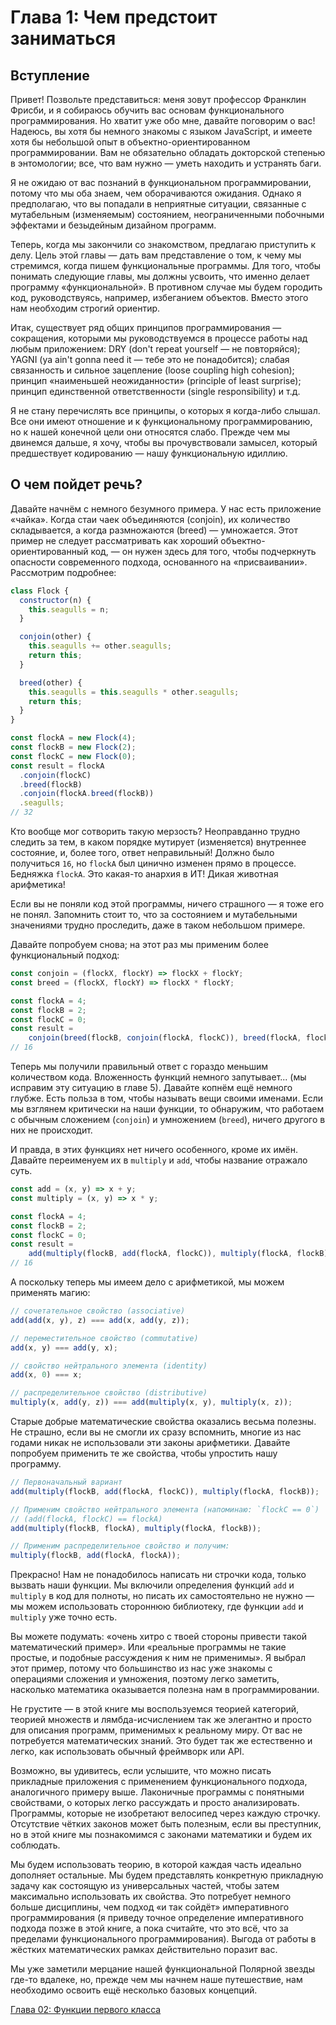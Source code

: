 # Глава 1: Чем предстоит заниматься

## Вступление

Привет! Позвольте представиться: меня зовут профессор Франклин Фрисби, и я собираюсь обучить вас основам функционального программирования. Но хватит уже обо мне, давайте поговорим о вас! Надеюсь, вы хотя бы немного знакомы с языком JavaScript, и имеете хотя бы небольшой опыт в объектно-ориентированном программировании. Вам не обязательно обладать докторской степенью в энтомологии; все, что вам нужно — уметь находить и устранять баги.

Я не ожидаю от вас познаний в функциональном программировании, потому что мы оба знаем, чем оборачиваются ожидания. Однако я предполагаю, что вы попадали в неприятные ситуации, связанные с мутабельным (изменяемым) состоянием, неограниченными побочными эффектами и безыдейным дизайном программ. 

Теперь, когда мы закончили со знакомством, предлагаю приступить к делу. Цель этой главы — дать вам представление о том, к чему мы стремимся, когда пишем функциональные программы. Для того, чтобы понимать следующие главы, мы должны усвоить, что именно делает программу «функциональной». В противном случае мы будем городить код, руководствуясь, например, избеганием объектов. Вместо этого нам необходим строгий ориентир.

Итак, существует ряд общих принципов программирования — сокращения, которыми мы руководствуемся в процессе работы над любым приложением: DRY (don't repeat yourself — не повторяйся); YAGNI (ya ain't gonna need it — тебе это не понадобится); слабая связанность и сильное зацепление (loose coupling high cohesion); принцип «наименьшей неожиданности» (principle of least surprise); принцип единственной ответственности (single responsibility) и т.д.

Я не стану перечислять все принципы, о которых я когда-либо слышал. Все они имеют отношение и к функциональному программированию, но к нашей конечной цели они относятся слабо. Прежде чем мы двинемся дальше, я хочу, чтобы вы прочувствовали замысел, который предшествует кодированию — нашу функциональную идиллию.

<!--BREAK-->

## О чем пойдет речь?

Давайте начнём с немного безумного примера. У нас есть приложение «чайка». Когда стаи чаек объединяются (conjoin), их количество складывается, а когда размножаются (breed) — умножается. Этот пример не следует рассматривать как хороший объектно-ориентированный код, — он нужен здесь для того, чтобы подчеркнуть опасности современного подхода, основанного на «присваивании». Рассмотрим подробнее:

```js
class Flock {
  constructor(n) {
    this.seagulls = n;
  }

  conjoin(other) {
    this.seagulls += other.seagulls;
    return this;
  }

  breed(other) {
    this.seagulls = this.seagulls * other.seagulls;
    return this;
  }
}

const flockA = new Flock(4);
const flockB = new Flock(2);
const flockC = new Flock(0);
const result = flockA
  .conjoin(flockC)
  .breed(flockB)
  .conjoin(flockA.breed(flockB))
  .seagulls;
// 32
```

Кто вообще мог сотворить такую мерзость? Неоправданно трудно следить за тем, в каком порядке мутирует (изменяется) внутреннее состояние, и, более того, ответ неправильный! Должно было получиться `16`, но `flockA` был цинично изменен прямо в процессе. Бедняжка `flockA`. Это какая-то анархия в ИТ! Дикая животная арифметика!

Если вы не поняли код этой программы, ничего страшного — я тоже его не понял. Запомнить стоит то, что за состоянием и мутабельными значениями трудно проследить, даже в таком небольшом примере.

Давайте попробуем снова; на этот раз мы применим более функциональный подход:

```js
const conjoin = (flockX, flockY) => flockX + flockY;
const breed = (flockX, flockY) => flockX * flockY;

const flockA = 4;
const flockB = 2;
const flockC = 0;
const result =
    conjoin(breed(flockB, conjoin(flockA, flockC)), breed(flockA, flockB));
// 16
```

Теперь мы получили правильный ответ с гораздо меньшим количеством кода. Вложенность функций немного запутывает... (мы исправим эту ситуацию в главе 5). Давайте копнём ещё немного глубже. Есть польза в том, чтобы называть вещи своими именами. Если мы взглянем критически на наши функции, то обнаружим, что работаем с обычным сложением (`conjoin`) и умножением (`breed`), ничего другого в них не происходит.

И правда, в этих функциях нет ничего особенного, кроме их имён. Давайте переименуем их в `multiply` и `add`, чтобы название отражало суть.

```js
const add = (x, y) => x + y;
const multiply = (x, y) => x * y;

const flockA = 4;
const flockB = 2;
const flockC = 0;
const result =
    add(multiply(flockB, add(flockA, flockC)), multiply(flockA, flockB));
// 16
```
А поскольку теперь мы имеем дело с арифметикой, мы можем применять магию:

```js
// сочетательное свойство (associative)
add(add(x, y), z) === add(x, add(y, z));

// переместительное свойство (commutative)
add(x, y) === add(y, x);

// свойство нейтрального элемента (identity)
add(x, 0) === x;

// распределительное свойство (distributive)
multiply(x, add(y, z)) === add(multiply(x, y), multiply(x, z));
```

Старые добрые математические свойства оказались весьма полезны. Не страшно, если вы не смогли их сразу вспомнить, многие из нас годами никак не использовали эти законы арифметики. Давайте попробуем применить те же свойства, чтобы упростить нашу программу.

```js
// Первоначальный вариант
add(multiply(flockB, add(flockA, flockC)), multiply(flockA, flockB));

// Применим свойство нейтрального элемента (напоминаю: `flockС == 0`)
// (add(flockA, flockC) == flockA)
add(multiply(flockB, flockA), multiply(flockA, flockB));

// Применим распределительное свойство и получим:
multiply(flockB, add(flockA, flockA));
```

Прекрасно! Нам не понадобилось написать ни строчки кода, только вызвать наши функции. Мы включили определения функций `add` и `multiply` в код для полноты, но писать их самостоятельно не нужно — мы можем использовать стороннюю библиотеку, где функции `add` и `multiply` уже точно есть.

Вы можете подумать: «очень хитро с твоей стороны привести такой математический пример». Или «реальные программы не такие простые, и подобные рассуждения к ним не применимы». Я выбрал этот пример, потому что большинство из нас уже знакомы с операциями сложения и умножения, поэтому легко заметить, насколько математика оказывается полезна нам в программировании.

Не грустите — в этой книге мы воспользуемся теорией категорий, теорией множеств и лямбда-исчислением так же элегантно и просто для описания программ, применимых к реальному миру. От вас не потребуется математических знаний. Это будет так же естественно и легко, как использовать обычный фреймворк или API.

Возможно, вы удивитесь, если услышите, что можно писать прикладные приложения с применением функционального подхода, аналогичного примеру выше. Лаконичные программы с понятными свойствами, о которых легко рассуждать и просто анализировать. Программы, которые не изобретают велосипед через каждую строчку. Отсутствие чётких законов может быть полезным, если вы преступник, но в этой книге мы познакомимся с законами математики и будем их соблюдать.

Мы будем использовать теорию, в которой каждая часть идеально дополняет остальные. Мы будем представлять конкретную прикладную задачу как состоящую из универсальных частей, чтобы затем максимально использовать их свойства. Это потребует немного больше дисциплины, чем подход «и так сойдёт» императивного программирования (я приведу точное определение императивного подхода позже в этой книге, а пока считайте, что это всё, что за пределами функционального программирования). Выгода от работы в жёстких математических рамках действительно поразит вас.

Мы уже заметили мерцание нашей функциональной Полярной звезды где-то вдалеке, но, прежде чем мы начнем наше путешествие, нам необходимо освоить ещё несколько базовых концепций.

[Глава 02: Функции первого класса](ch2-ru.md)
